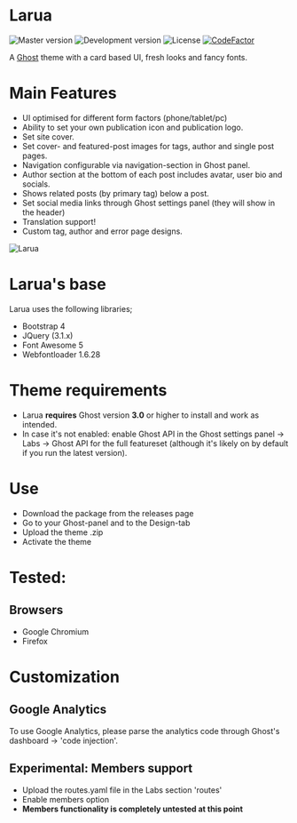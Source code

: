 # Larua

![Master version](https://img.shields.io/github/package-json/v/pixelateddeveloper/larua/master?style=flat-square)
![Development version](https://img.shields.io/github/package-json/v/pixelateddeveloper/larua/dev?style=flat-square)
![License](https://img.shields.io/github/license/pixelateddeveloper/larua?style=flat-square)
[![CodeFactor](https://www.codefactor.io/repository/github/pixelateddeveloper/larua/badge)](https://www.codefactor.io/repository/github/pixelateddeveloper/larua)

A [Ghost](http://github.com/tryghost/ghost/) theme with a card based UI, fresh looks and fancy fonts. 

# Main Features
- UI optimised for different form factors (phone/tablet/pc)
- Ability to set your own publication icon and publication logo.
- Set site cover.
- Set cover- and featured-post images for tags, author and single post pages.
- Navigation configurable via navigation-section in Ghost panel.
- Author section at the bottom of each post includes avatar, user bio and socials.
- Shows related posts (by primary tag) below a post.
- Set social media links through Ghost settings panel (they will show in the header)
- Translation support!
- Custom tag, author and error page designs.

![Larua](https://github.com/pixelateddeveloper/larua/raw/master/assets/screenshot-desktop.png)

# Larua's base
Larua uses the following libraries;
- Bootstrap 4
- JQuery (3.1.x)
- Font Awesome 5
- Webfontloader 1.6.28

# Theme requirements
- Larua **requires** Ghost version **3.0** or higher to install and work as intended. 
- In case it's not enabled: enable Ghost API in the Ghost settings panel -> Labs -> Ghost API for the full featureset (although it's likely on by default if you run the latest version).

# Use
- Download the package from the releases page
- Go to your Ghost-panel and to the Design-tab
- Upload the theme .zip
- Activate the theme

# Tested:
## Browsers
- Google Chromium
- Firefox

# Customization

## Google Analytics
To use Google Analytics, please parse the analytics code through Ghost's dashboard -> 'code injection'.

## Experimental: Members support
- Upload the routes.yaml file in the Labs section 'routes'
- Enable members option
- **Members functionality is completely untested at this point**